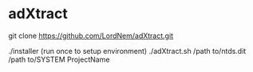 # adXtract


git clone https://github.com/LordNem/adXtract.git

./installer (run once to setup environment)
./adXtract.sh /path to/ntds.dit /path to/SYSTEM ProjectName
